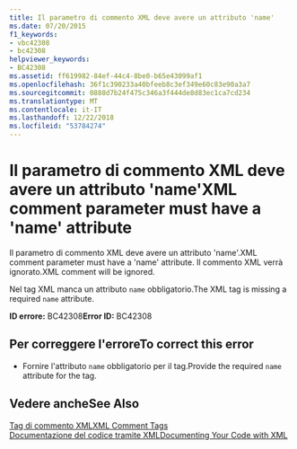 ```yaml
---
title: Il parametro di commento XML deve avere un attributo 'name'
ms.date: 07/20/2015
f1_keywords:
- vbc42308
- bc42308
helpviewer_keywords:
- BC42308
ms.assetid: ff619982-84ef-44c4-8be0-b65e43099af1
ms.openlocfilehash: 36f1c390233a40bfeeb8c3ef349e60c83e90a3a7
ms.sourcegitcommit: 0888d7b24f475c346a3f444de8d83ec1ca7cd234
ms.translationtype: MT
ms.contentlocale: it-IT
ms.lasthandoff: 12/22/2018
ms.locfileid: "53784274"
---
```

# <a name="xml-comment-parameter-must-have-a-name-attribute"></a><span data-ttu-id="624f3-102">Il parametro di commento XML deve avere un attributo 'name'</span><span class="sxs-lookup"><span data-stu-id="624f3-102">XML comment parameter must have a 'name' attribute</span></span>
<span data-ttu-id="624f3-103">Il parametro di commento XML deve avere un attributo 'name'.</span><span class="sxs-lookup"><span data-stu-id="624f3-103">XML comment parameter must have a 'name' attribute.</span></span> <span data-ttu-id="624f3-104">Il commento XML verrà ignorato.</span><span class="sxs-lookup"><span data-stu-id="624f3-104">XML comment will be ignored.</span></span>  
  
 <span data-ttu-id="624f3-105">Nel tag XML manca un attributo `name` obbligatorio.</span><span class="sxs-lookup"><span data-stu-id="624f3-105">The XML tag is missing a required `name` attribute.</span></span>  
  
 <span data-ttu-id="624f3-106">**ID errore:** BC42308</span><span class="sxs-lookup"><span data-stu-id="624f3-106">**Error ID:** BC42308</span></span>  
  
## <a name="to-correct-this-error"></a><span data-ttu-id="624f3-107">Per correggere l'errore</span><span class="sxs-lookup"><span data-stu-id="624f3-107">To correct this error</span></span>  
  
-   <span data-ttu-id="624f3-108">Fornire l'attributo `name` obbligatorio per il tag.</span><span class="sxs-lookup"><span data-stu-id="624f3-108">Provide the required `name` attribute for the tag.</span></span>  
  
## <a name="see-also"></a><span data-ttu-id="624f3-109">Vedere anche</span><span class="sxs-lookup"><span data-stu-id="624f3-109">See Also</span></span>  
 [<span data-ttu-id="624f3-110">Tag di commento XML</span><span class="sxs-lookup"><span data-stu-id="624f3-110">XML Comment Tags</span></span>](../../visual-basic/language-reference/xmldoc/index.md)  
 [<span data-ttu-id="624f3-111">Documentazione del codice tramite XML</span><span class="sxs-lookup"><span data-stu-id="624f3-111">Documenting Your Code with XML</span></span>](../../visual-basic/programming-guide/program-structure/documenting-your-code-with-xml.md)
